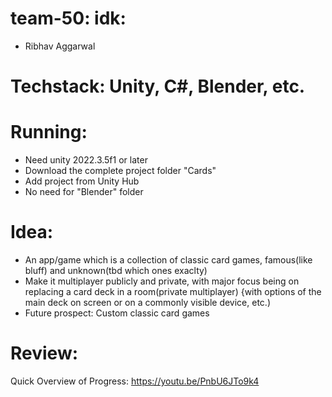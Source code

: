 # team-50: idk: 
 - Ribhav Aggarwal
# Techstack: Unity, C#, Blender, etc.
# Running:
- Need unity 2022.3.5f1 or later
- Download the complete project folder "Cards"
- Add project from Unity Hub
- No need for "Blender" folder

# Idea:
- An app/game which is a collection of classic card games, famous(like bluff) and unknown(tbd which ones exaclty)
- Make it  multiplayer publicly and private, with major focus being on replacing a card deck in a room(private multiplayer)
  {with options of the main deck on screen or on a commonly visible device, etc.)
- Future prospect: Custom classic card games

# Review:
Quick Overview of Progress: https://youtu.be/PnbU6JTo9k4
